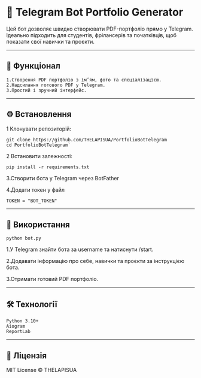 # 📂 Telegram Bot Portfolio Generator
Цей бот дозволяє швидко створювати PDF-портфоліо прямо у Telegram. Ідеально підходить для студентів, фрілансерів та початківців, щоб показати свої навички та проєкти.

---

## 🚀 Функціонал
    1.Створення PDF портфоліо з ім’ям, фото та спеціалізацією.
    2.Надсилання готового PDF у Telegram.
    3.Простий і зручний інтерфейс.

---

## ⚙️ Встановлення
1 Клонувати репозиторій:
```
git clone https://github.com/THELAPISUA/PortfolioBotTelegram
cd PortfolioBotTelegram`
```

2 Встановити залежності:
```
pip install -r requirements.txt
```

3.Створити бота у Telegram через BotFather

4.Додати токен у файл
```
TOKEN = "BOT_TOKEN"
```

---

## 📝 Використання
```
python bot.py
```
1.У Telegram знайти бота за username та натиснути /start.

2.Додавати інформацію про себе, навички та проєкти за інструкцією бота.

3.Отримати готовий PDF портфоліо.

---

## 🛠 Технології
    Python 3.10+
    Aiogram
    ReportLab

---

## 📄 Ліцензія
MIT License © THELAPISUA